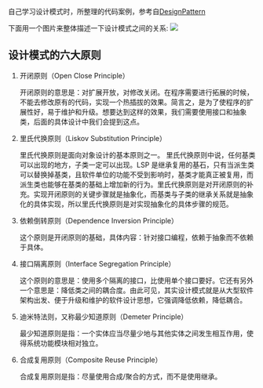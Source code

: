 自己学习设计模式时，所整理的代码案例，参考自[DesignPattern](https://github.com/youlookwhat/DesignPattern)

下面用一个图片来整体描述一下设计模式之间的关系:
![](https://www.runoob.com/wp-content/uploads/2014/08/the-relationship-between-design-patterns.jpg)

## 设计模式的六大原则

1. 开闭原则（Open Close Principle）

   开闭原则的意思是：对扩展开放，对修改关闭。在程序需要进行拓展的时候，不能去修改原有的代码，实现一个热插拔的效果。简言之，是为了使程序的扩展性好，易于维护和升级。想要达到这样的效果，我们需要使用接口和抽象类，后面的具体设计中我们会提到这点。

2. 里氏代换原则（Liskov Substitution Principle）

   里氏代换原则是面向对象设计的基本原则之一。 里氏代换原则中说，任何基类可以出现的地方，子类一定可以出现。LSP
   是继承复用的基石，只有当派生类可以替换掉基类，且软件单位的功能不受到影响时，基类才能真正被复用，而派生类也能够在基类的基础上增加新的行为。里氏代换原则是对开闭原则的补充。实现开闭原则的关键步骤就是抽象化，而基类与子类的继承关系就是抽象化的具体实现，所以里氏代换原则是对实现抽象化的具体步骤的规范。

3. 依赖倒转原则（Dependence Inversion Principle）

   这个原则是开闭原则的基础，具体内容：针对接口编程，依赖于抽象而不依赖于具体。

4. 接口隔离原则（Interface Segregation Principle）

   这个原则的意思是：使用多个隔离的接口，比使用单个接口要好。它还有另外一个意思是：降低类之间的耦合度。由此可见，其实设计模式就是从大型软件架构出发、便于升级和维护的软件设计思想，它强调降低依赖，降低耦合。

5. 迪米特法则，又称最少知道原则（Demeter Principle）

   最少知道原则是指：一个实体应当尽量少地与其他实体之间发生相互作用，使得系统功能模块相对独立。

6. 合成复用原则（Composite Reuse Principle）

   合成复用原则是指：尽量使用合成/聚合的方式，而不是使用继承。
